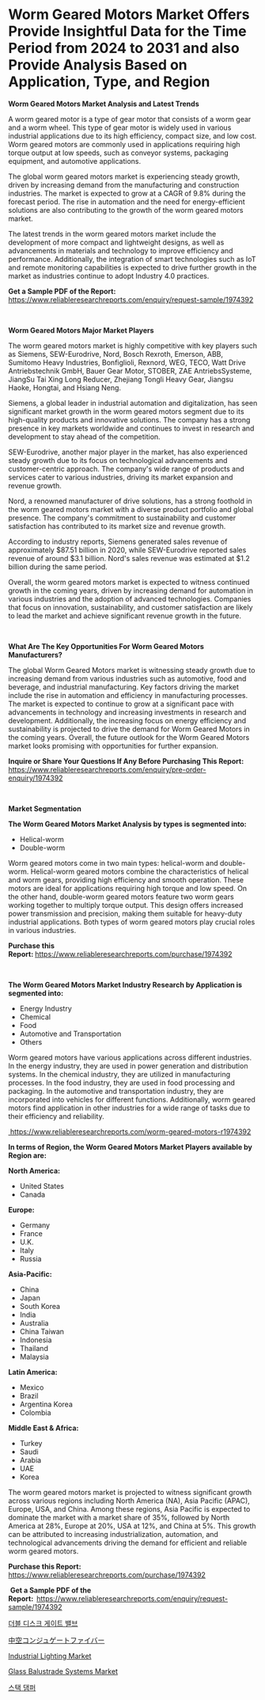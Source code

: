 <p><h1>Worm Geared Motors Market Offers Provide Insightful Data for the Time Period from 2024 to 2031 and also Provide Analysis Based on Application, Type, and Region</h1></p><p><strong>Worm Geared Motors Market Analysis and Latest Trends</strong></p>
<p><p>A worm geared motor is a type of gear motor that consists of a worm gear and a worm wheel. This type of gear motor is widely used in various industrial applications due to its high efficiency, compact size, and low cost. Worm geared motors are commonly used in applications requiring high torque output at low speeds, such as conveyor systems, packaging equipment, and automotive applications.</p><p>The global worm geared motors market is experiencing steady growth, driven by increasing demand from the manufacturing and construction industries. The market is expected to grow at a CAGR of 9.8% during the forecast period. The rise in automation and the need for energy-efficient solutions are also contributing to the growth of the worm geared motors market. </p><p>The latest trends in the worm geared motors market include the development of more compact and lightweight designs, as well as advancements in materials and technology to improve efficiency and performance. Additionally, the integration of smart technologies such as IoT and remote monitoring capabilities is expected to drive further growth in the market as industries continue to adopt Industry 4.0 practices.</p></p>
<p><strong>Get a Sample PDF of the Report:&nbsp;</strong> <a href="https://www.reliableresearchreports.com/enquiry/request-sample/1974392">https://www.reliableresearchreports.com/enquiry/request-sample/1974392</a></p>
<p>&nbsp;</p>
<p><strong>Worm Geared Motors Major Market Players</strong></p>
<p><p>The worm geared motors market is highly competitive with key players such as Siemens, SEW-Eurodrive, Nord, Bosch Rexroth, Emerson, ABB, Sumitomo Heavy Industries, Bonfiglioli, Rexnord, WEG, TECO, Watt Drive Antriebstechnik GmbH, Bauer Gear Motor, STOBER, ZAE AntriebsSysteme, JiangSu Tai Xing Long Reducer, Zhejiang Tongli Heavy Gear, Jiangsu Haoke, Hongtai, and Hsiang Neng.</p><p>Siemens, a global leader in industrial automation and digitalization, has seen significant market growth in the worm geared motors segment due to its high-quality products and innovative solutions. The company has a strong presence in key markets worldwide and continues to invest in research and development to stay ahead of the competition.</p><p>SEW-Eurodrive, another major player in the market, has also experienced steady growth due to its focus on technological advancements and customer-centric approach. The company's wide range of products and services cater to various industries, driving its market expansion and revenue growth.</p><p>Nord, a renowned manufacturer of drive solutions, has a strong foothold in the worm geared motors market with a diverse product portfolio and global presence. The company's commitment to sustainability and customer satisfaction has contributed to its market size and revenue growth.</p><p>According to industry reports, Siemens generated sales revenue of approximately $87.51 billion in 2020, while SEW-Eurodrive reported sales revenue of around $3.1 billion. Nord's sales revenue was estimated at $1.2 billion during the same period.</p><p>Overall, the worm geared motors market is expected to witness continued growth in the coming years, driven by increasing demand for automation in various industries and the adoption of advanced technologies. Companies that focus on innovation, sustainability, and customer satisfaction are likely to lead the market and achieve significant revenue growth in the future.</p></p>
<p>&nbsp;</p>
<p><strong>What Are The Key Opportunities For Worm Geared Motors Manufacturers?</strong></p>
<p><p>The global Worm Geared Motors market is witnessing steady growth due to increasing demand from various industries such as automotive, food and beverage, and industrial manufacturing. Key factors driving the market include the rise in automation and efficiency in manufacturing processes. The market is expected to continue to grow at a significant pace with advancements in technology and increasing investments in research and development. Additionally, the increasing focus on energy efficiency and sustainability is projected to drive the demand for Worm Geared Motors in the coming years. Overall, the future outlook for the Worm Geared Motors market looks promising with opportunities for further expansion.</p></p>
<p><strong>Inquire or Share Your Questions If Any Before Purchasing This Report:</strong> <a href="https://www.reliableresearchreports.com/enquiry/pre-order-enquiry/1974392">https://www.reliableresearchreports.com/enquiry/pre-order-enquiry/1974392</a></p>
<p>&nbsp;</p>
<p><strong>Market Segmentation</strong></p>
<p><strong>The Worm Geared Motors Market Analysis by types is segmented into:</strong></p>
<p><ul><li>Helical-worm</li><li>Double-worm</li></ul></p>
<p><p>Worm geared motors come in two main types: helical-worm and double-worm. Helical-worm geared motors combine the characteristics of helical and worm gears, providing high efficiency and smooth operation. These motors are ideal for applications requiring high torque and low speed. On the other hand, double-worm geared motors feature two worm gears working together to multiply torque output. This design offers increased power transmission and precision, making them suitable for heavy-duty industrial applications. Both types of worm geared motors play crucial roles in various industries.</p></p>
<p><strong>Purchase this Report:&nbsp;</strong><a href="https://www.reliableresearchreports.com/purchase/1974392">https://www.reliableresearchreports.com/purchase/1974392</a></p>
<p>&nbsp;</p>
<p><strong>The Worm Geared Motors Market Industry Research by Application is segmented into:</strong></p>
<p><ul><li>Energy Industry</li><li>Chemical</li><li>Food</li><li>Automotive and Transportation</li><li>Others</li></ul></p>
<p><p>Worm geared motors have various applications across different industries. In the energy industry, they are used in power generation and distribution systems. In the chemical industry, they are utilized in manufacturing processes. In the food industry, they are used in food processing and packaging. In the automotive and transportation industry, they are incorporated into vehicles for different functions. Additionally, worm geared motors find application in other industries for a wide range of tasks due to their efficiency and reliability.</p></p>
<p><a href="https://www.reliableresearchreports.com/worm-geared-motors-r1974392">&nbsp;https://www.reliableresearchreports.com/worm-geared-motors-r1974392</a></p>
<p><strong>In terms of Region, the Worm Geared Motors Market Players available by Region are:</strong></p>
<p>
    <p> <strong> North America: </strong>
        <ul>
            <li>United States</li>
            <li>Canada</li>
        </ul>
        </p> 
    <p> <strong> Europe: </strong>
        <ul>
            <li>Germany</li>
            <li>France</li>
            <li>U.K.</li>
            <li>Italy</li>
            <li>Russia</li>
        </ul>
        </p> 
    <p> <strong> Asia-Pacific: </strong>
        <ul>
            <li>China</li>
            <li>Japan</li>
            <li>South Korea</li>
            <li>India</li>
            <li>Australia</li>
            <li>China Taiwan</li>
            <li>Indonesia</li>
            <li>Thailand</li>
            <li>Malaysia</li>
        </ul>
        </p> 
    <p> <strong> Latin America: </strong>
        <ul>
            <li>Mexico</li>
            <li>Brazil</li>
            <li>Argentina Korea</li>
            <li>Colombia</li>
        </ul>
        </p> 
    <p> <strong> Middle East & Africa: </strong>
        <ul>
            <li>Turkey</li>
            <li>Saudi</li>
            <li>Arabia</li>
            <li>UAE</li>
            <li>Korea</li>
        </ul>
    </p>
    </p>
<p><p>The worm geared motors market is projected to witness significant growth across various regions including North America (NA), Asia Pacific (APAC), Europe, USA, and China. Among these regions, Asia Pacific is expected to dominate the market with a market share of 35%, followed by North America at 28%, Europe at 20%, USA at 12%, and China at 5%. This growth can be attributed to increasing industrialization, automation, and technological advancements driving the demand for efficient and reliable worm geared motors.</p></p>
<p><strong>Purchase this Report: </strong><a href="https://www.reliableresearchreports.com/purchase/1974392">https://www.reliableresearchreports.com/purchase/1974392</a></p>
<p>&nbsp;<strong>Get a Sample PDF of the Report:&nbsp;&nbsp;</strong><a href="https://www.reliableresearchreports.com/enquiry/request-sample/1974392">https://www.reliableresearchreports.com/enquiry/request-sample/1974392</a></p>
<p><strong></strong></p>
<p><p><a href="https://github.com/fredrickeglers/Market-Research-Report-List-1/blob/main/837548130975.md">더블 디스크 게이트 밸브</a></p><p><a href="https://github.com/hwbcz413288296/Market-Research-Report-List-1/blob/main/946227533564.md">中空コンジュゲートファイバー</a></p><p><a href="https://github.com/Sarissaschmalingtr6fz2739/Market-Research-Report-List-2/blob/main/industrial-lighting-market.md">Industrial Lighting Market</a></p><p><a href="https://issuu.com/reportprime-2/docs/glass-balustrade-systems-market-size-2030.pptx">Glass Balustrade Systems Market</a></p><p><a href="https://github.com/bunxhcci35271755/Market-Research-Report-List-1/blob/main/858228230974.md">스택 댐퍼</a></p></p>